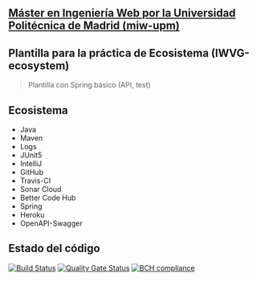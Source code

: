 ## [Máster en Ingeniería Web por la Universidad Politécnica de Madrid (miw-upm)](http://miw.etsisi.upm.es)
## Plantilla para la práctica de Ecosistema (IWVG-ecosystem)
> Plantilla con Spring básico (API, test) 

## Ecosistema
* Java
* Maven
* Logs
* JUnit5
* IntelliJ
* GitHub
* Travis-CI
* Sonar Cloud
* Better Code Hub
* Spring
* Heroku
* OpenAPI-Swagger

## Estado del código

[![Build Status](https://travis-ci.org/fergill/iwvg-ecosystem-fernanda-guerra.svg?branch=develop)](https://travis-ci.org/fergill/iwvg-ecosystem-fernanda-guerra)
[![Quality Gate Status](https://sonarcloud.io/api/project_badges/measure?project=es.upm.miw%3Aiwvg-ecosystem-fernanda-guerra&metric=alert_status)](https://sonarcloud.io/dashboard?id=es.upm.miw%3Aiwvg-ecosystem-fernanda-guerra)
[![BCH compliance](https://bettercodehub.com/edge/badge/fergill/iwvg-ecosystem-fernanda-guerra?branch=develop)](https://bettercodehub.com/results/fergill/iwvg-ecosystem-fernanda-guerra)